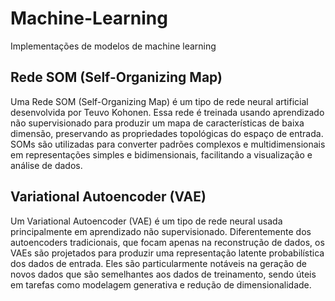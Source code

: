 # Machine-Learning
Implementações de modelos de machine learning


## Rede SOM (Self-Organizing Map)

Uma Rede SOM (Self-Organizing Map) é um tipo de rede neural artificial desenvolvida por Teuvo Kohonen. Essa rede é treinada usando aprendizado não supervisionado para produzir um mapa de características de baixa dimensão, preservando as propriedades topológicas do espaço de entrada. SOMs são utilizadas para converter padrões complexos e multidimensionais em representações simples e bidimensionais, facilitando a visualização e análise de dados.

## Variational Autoencoder (VAE)

Um Variational Autoencoder (VAE) é um tipo de rede neural usada principalmente em aprendizado não supervisionado. Diferentemente dos autoencoders tradicionais, que focam apenas na reconstrução de dados, os VAEs são projetados para produzir uma representação latente probabilística dos dados de entrada. Eles são particularmente notáveis na geração de novos dados que são semelhantes aos dados de treinamento, sendo úteis em tarefas como modelagem generativa e redução de dimensionalidade.

